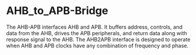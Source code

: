 # AHB_to_APB-Bridge
The AHB-APB interfaces AHB and APB. It buffers address, controls, and data from the AHB, drives the APB peripherals, and return data along with response signal to the AHB. The AHB2APB interface is designed to operate when AHB and APB clocks have any combination of frequency and phase. 
